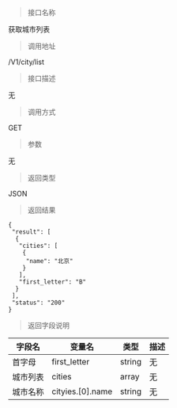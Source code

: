 

> 接口名称

获取城市列表

> 调用地址

/V1/city/list


> 接口描述

无


> 调用方式

GET

>参数

无


> 返回类型

JSON


 > 返回结果

```
{
 "result": [
  {
   "cities": [
    {
     "name": "北京"
    }
   ],
   "first_letter": "B"
  }
 ],
 "status": "200"
}
```


> 返回字段说明

字段名|变量名|类型|描述
---|---|---|---
首字母|first_letter|string|无
城市列表|cities|array|无
城市名称|cityies.[0].name|string|无


